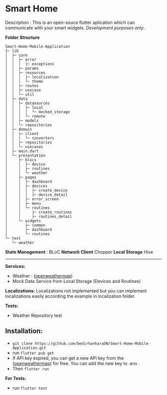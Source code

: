 # Smart Home

Description : This is an open-souce flutter aplication which can communicate with your smart widgets. *Development purposes only*. 

**Folder Structure**

```
Smart-Home-Mobile-Application
├─ lib
│  ├─ core
│  │  ├─ error
│  │  │  ├─ exceptions
│  │  ├─ params
│  │  ├─ resources
│  │  │  ├─ localization
│  │  │  └─ theme
│  │  ├─ routes
│  │  ├─ usecase
│  │  └─ util
│  ├─ data
│  │  ├─ datasources
│  │  │  ├─ local
│  │  │  │  └─ mocked_storage
│  │  │  └─ remote
│  │  ├─ models
│  │  └─ repositories
│  ├─ domain
│  │  ├─ client
│  │  │  └─ converters
│  │  ├─ repositories
│  │  └─ usecases
│  ├─ main.dart
│  └─ presentation
│     ├─ blocs
│     │  ├─ device
│     │  ├─ routines
│     │  └─ weather
│     ├─ pages
│     │  ├─ dashboard
│     │  ├─ devices
│     │  │  ├─ create_device
│     │  │  ├─ device_detail
│     │  ├─ error_screen
│     │  ├─ menu
│     │  └─ routines
│     │     ├─ create_routines
│     │     ├─ routines_detail
│     └─ widgets
│        ├─ common
│        ├─ dashboard
│        └─ routines
└─ test
   └─ weather

```


**State Management** : BLoC
**Network Client** Chopper
**Local Storage** Hive

---
**Services:**
- Weather : ([openweathermap](https://openweathermap.org/api))
- Mock Data Service from Local Storage (Devices and Routines)


**Localizations:**
Localizations not implemented but you can implement localizations easily according the example in localization folder. 

**Tests:**
- Weather Repository test

**Installation:**
-
- `git clone https://github.com/bedirhankaraON/Smart-Home-Mobile-Application.git`
- run `flutter pub get`
- If API key expired, you can get a new API key from the ([openweathermap](https://openweathermap.org/api)) for free. You can add the new key to .env .
- Then `flutter run`

**For Tests:**
- run `flutter test`

